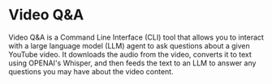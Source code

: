 # Video Q&A

Video Q&A is a Command Line Interface (CLI) tool that allows you to interact with a large language model (LLM) agent to ask questions about a given YouTube video. It downloads the audio from the video, converts it to text using OPENAI's Whisper, and then feeds the text to an LLM to answer any questions you may have about the video content.